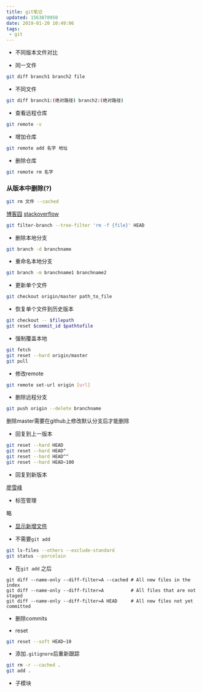 ```yaml
---
title: git笔记
updated: 1563878950
date: 2019-01-20 10:49:06
tags:
 - git
---
```


- 不同版本文件对比

 - 同一文件

 ```bash
 git diff branch1 branch2 file
 ```

 - 不同文件

 ```bash
 git diff branch1:(绝对路径) branch2:(绝对路径)
 ```

- 查看远程仓库

```bash
git remote -v
```

- 增加仓库

```bash
git remote add 名字 地址
```

- 删除仓库

```bash
git remote rm 名字
```

### 从版本中删除(?)

```bash
git rm 文件 --cached
```

[博客园](http://www.cnblogs.com/flying_bat/p/4172435.html)
[stackoverflow](https://stackoverflow.com/a/30274113/10336529)

```bash
git filter-branch --tree-filter 'rm -f {file}' HEAD
```

- 删除本地分支

```bash
git branch -d branchname
```

- 重命名本地分支

```bash
git branch -m branchname1 branchname2
```

- 更新单个文件

```bash
git checkout origin/master path_to_file
```

- 恢复单个文件到历史版本

```bash
git checkout -- $filepath
git reset $commit_id $pathtofile
```

- 强制覆盖本地

```bash
git fetch
git reset --hard origin/master
git pull
```

- 修改remote

```bash
git remote set-url origin [url]
```

- 删除远程分支

```bash
git push origin --delete branchname
```

删除master需要在github上修改默认分支后才能删除

- 回复到上一版本

```bash
git reset --hard HEAD
git reset --hard HEAD^
git reset --hard HEAD^^
git reset --hard HEAD~100
```

- 回复到新版本

[廖雪峰](https://www.liaoxuefeng.com/wiki/0013739516305929606dd18361248578c67b8067c8c017b000/0013744142037508cf42e51debf49668810645e02887691000)

- 标签管理

略

- [显示新增文件](https://stackoverflow.com/questions/9000163/git-list-new-files-only)

 - 不需要`git add`

```bash
git ls-files --others --exclude-standard
git status --porcelain
```

 - 在`git add` 之后

```
git diff --name-only --diff-filter=A --cached # All new files in the index  
git diff --name-only --diff-filter=A          # All files that are not staged  
git diff --name-only --diff-filter=A HEAD     # All new files not yet committed
```

- 删除commits

- reset

```bash
git reset --soft HEAD~10
```

- 添加`.gitignore`后重新跟踪

```bash
git rm -r --cached .
git add .
```

- 子模块
